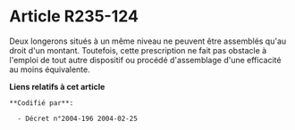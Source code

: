 # Article R235-124

Deux longerons situés à un même niveau ne peuvent être assemblés qu'au droit d'un montant. Toutefois, cette prescription ne
fait pas obstacle à l'emploi de tout autre dispositif ou procédé d'assemblage d'une efficacité au moins équivalente.

**Liens relatifs à cet article**

	**Codifié par**:

	  - Décret n°2004-196 2004-02-25
